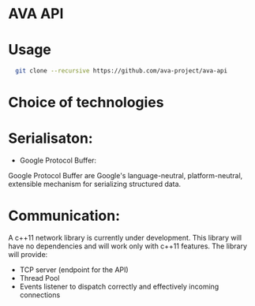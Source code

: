 # AVA API

# Usage

```bash
  git clone --recursive https://github.com/ava-project/ava-api
```


# Choice of technologies


# Serialisaton:

- Google Protocol Buffer:

Google Protocol Buffer are Google's language-neutral, platform-neutral,
extensible mechanism for serializing structured data.


# Communication:

A c++11 network library is currently under development. This library will have
no dependencies and will work only with c++11 features.
The library will provide:

- TCP server (endpoint for the API)
- Thread Pool
- Events listener to dispatch correctly and effectively incoming connections
